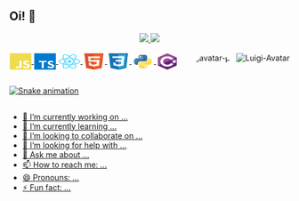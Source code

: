 ## Oi! 👋

<div align="center">
  <a href="https://github.com/Luigibei">
  <img height="180em" src="https://github-readme-stats.vercel.app/api?username=Luigibei&show_icons=true&theme=dark&include_all_commits=true&count_private=true"/>
  <img height="180em" src="https://github-readme-stats.vercel.app/api/top-langs/?username=Luigibei&layout=compact&langs_count=7&theme=dark"/>
</div>
  
<div style="display: inline_block"><br>
  <img align="center" alt="Luigi-Js" height="30" width="40" src="https://raw.githubusercontent.com/devicons/devicon/master/icons/javascript/javascript-plain.svg">
  <img align="center" alt="Luigi-Ts" height="30" width="40" src="https://raw.githubusercontent.com/devicons/devicon/master/icons/typescript/typescript-plain.svg">
  <img align="center" alt="Luigi-React" height="30" width="40" src="https://raw.githubusercontent.com/devicons/devicon/master/icons/react/react-original.svg">
  <img align="center" alt="Luigi-HTML" height="30" width="40" src="https://raw.githubusercontent.com/devicons/devicon/master/icons/html5/html5-original.svg">
  <img align="center" alt="Luigi-CSS" height="30" width="40" src="https://raw.githubusercontent.com/devicons/devicon/master/icons/css3/css3-original.svg">
  <img align="center" alt="Luigi-Python" height="30" width="40" src="https://raw.githubusercontent.com/devicons/devicon/master/icons/python/python-original.svg">
  <img align="center" alt="Luigi-Csharp" height="30" width="40" src="https://raw.githubusercontent.com/devicons/devicon/master/icons/csharp/csharp-original.svg">
  <img align="right" alt="Luigi-Avatar" height="150" src="https://media.discordapp.net/attachments/763160945916510233/990039427915059270/avatar_3_gif.gif">
  <img align="right" alt="avatar-pic" height="150" style="border-radius:50px;" src="https://media.discordapp.net/attachments/763160945916510233/990039427915059270/avatar_3_gif.gif"
       </div>

  
  
  ##
  
  <div> 
  
  ![Snake animation](https://github.com/Luigibei/Luigibei/blob/output/github-contribution-grid-snake.svg)
  
</div>
  
  ##
- 🔭 I’m currently working on ...
- 🌱 I’m currently learning ...
- 👯 I’m looking to collaborate on ...
- 🤔 I’m looking for help with ...
- 💬 Ask me about ...
- 📫 How to reach me: ...
- 😄 Pronouns: ...
- ⚡ Fun fact: ...
<!--Comments-->
  


  
